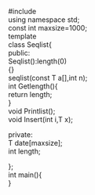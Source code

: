 #include<iostream>  
using namespace std;   
const int maxsize=1000;   
template <class T>   
class Seqlist{   
public:   
      Seqlist():length(0)    
      {}   
      seqlist(const T a[],int n);   
      int Getlength(){   
          return length;   
      }   
      void Printlist();   
      void Insert(int i,T x);   
      
      

private:   
      T date[maxsize];   
      int length;   

};   
int main(){   
}   
